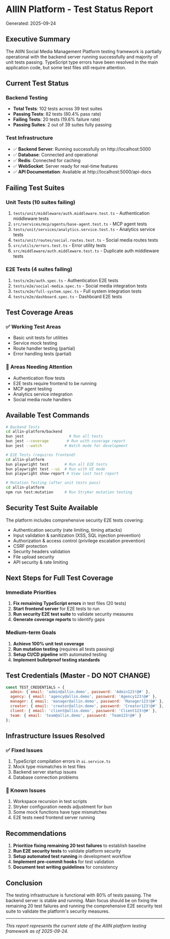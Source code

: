 # AllIN Platform - Test Status Report
Generated: 2025-09-24

## Executive Summary

The AllIN Social Media Management Platform testing framework is partially operational with the backend server running successfully and majority of unit tests passing. TypeScript type errors have been resolved in the main application code, but some test files still require attention.

## Current Test Status

### Backend Testing
- **Total Tests**: 102 tests across 39 test suites
- **Passing Tests**: 82 tests (80.4% pass rate)
- **Failing Tests**: 20 tests (19.6% failure rate)
- **Passing Suites**: 2 out of 39 suites fully passing

### Test Infrastructure
- ✅ **Backend Server**: Running successfully on http://localhost:5000
- ✅ **Database**: Connected and operational
- ✅ **Redis**: Connected for caching
- ✅ **WebSocket**: Server ready for real-time features
- ✅ **API Documentation**: Available at http://localhost:5000/api-docs

## Failing Test Suites

### Unit Tests (10 suites failing)
1. `tests/unit/middleware/auth.middleware.test.ts` - Authentication middleware tests
2. `src/services/mcp/agents/base-agent.test.ts` - MCP agent tests
3. `tests/unit/services/analytics.service.test.ts` - Analytics service tests
4. `tests/unit/routes/social.routes.test.ts` - Social media routes tests
5. `src/utils/errors.test.ts` - Error utility tests
6. `src/middleware/auth.middleware.test.ts` - Duplicate auth middleware tests

### E2E Tests (4 suites failing)
1. `tests/e2e/auth.spec.ts` - Authentication E2E tests
2. `tests/e2e/social-media.spec.ts` - Social media integration tests
3. `tests/e2e/full-system.spec.ts` - Full system integration tests
4. `tests/e2e/dashboard.spec.ts` - Dashboard E2E tests

## Test Coverage Areas

### ✅ Working Test Areas
- Basic unit tests for utilities
- Service mock testing
- Route handler testing (partial)
- Error handling tests (partial)

### 🔴 Areas Needing Attention
- Authentication flow tests
- E2E tests require frontend to be running
- MCP agent testing
- Analytics service integration
- Social media route handlers

## Available Test Commands

```bash
# Backend Tests
cd allin-platform/backend
bun jest                    # Run all tests
bun jest --coverage        # Run with coverage report
bun jest --watch          # Watch mode for development

# E2E Tests (requires frontend)
cd allin-platform
bun playwright test       # Run all E2E tests
bun playwright test --ui  # Run with UI mode
bun playwright show-report # View last test report

# Mutation Testing (after unit tests pass)
cd allin-platform
npm run test:mutation     # Run Stryker mutation testing
```

## Security Test Suite Available

The platform includes comprehensive security E2E tests covering:
- Authentication security (rate limiting, timing attacks)
- Input validation & sanitization (XSS, SQL injection prevention)
- Authorization & access control (privilege escalation prevention)
- CSRF protection
- Security headers validation
- File upload security
- API security & rate limiting

## Next Steps for Full Test Coverage

### Immediate Priorities
1. **Fix remaining TypeScript errors** in test files (20 tests)
2. **Start frontend server** for E2E tests to run
3. **Run security E2E test suite** to validate security measures
4. **Generate coverage reports** to identify gaps

### Medium-term Goals
1. **Achieve 100% unit test coverage**
2. **Run mutation testing** (requires all tests passing)
3. **Setup CI/CD pipeline** with automated testing
4. **Implement bulletproof testing standards**

## Test Credentials (Master - DO NOT CHANGE)

```javascript
const TEST_CREDENTIALS = {
  admin: { email: 'admin@allin.demo', password: 'Admin123!@#' },
  agency: { email: 'agency@allin.demo', password: 'Agency123!@#' },
  manager: { email: 'manager@allin.demo', password: 'Manager123!@#' },
  creator: { email: 'creator@allin.demo', password: 'Creator123!@#' },
  client: { email: 'client@allin.demo', password: 'Client123!@#' },
  team: { email: 'team@allin.demo', password: 'Team123!@#' }
};
```

## Infrastructure Issues Resolved

### ✅ Fixed Issues
1. TypeScript compilation errors in `ai.service.ts`
2. Mock type mismatches in test files
3. Backend server startup issues
4. Database connection problems

### 🔧 Known Issues
1. Workspace recursion in test scripts
2. Stryker configuration needs adjustment for bun
3. Some mock functions have type mismatches
4. E2E tests need frontend server running

## Recommendations

1. **Prioritize fixing remaining 20 test failures** to establish baseline
2. **Run E2E security tests** to validate platform security
3. **Setup automated test running** in development workflow
4. **Implement pre-commit hooks** for test validation
5. **Document test writing guidelines** for consistency

## Conclusion

The testing infrastructure is functional with 80% of tests passing. The backend server is stable and running. Main focus should be on fixing the remaining 20 test failures and running the comprehensive E2E security test suite to validate the platform's security measures.

---
*This report represents the current state of the AllIN platform testing framework as of 2025-09-24.*
